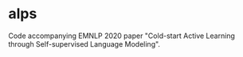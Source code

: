 # alps
Code accompanying EMNLP 2020 paper "Cold-start Active Learning through Self-supervised Language Modeling".
